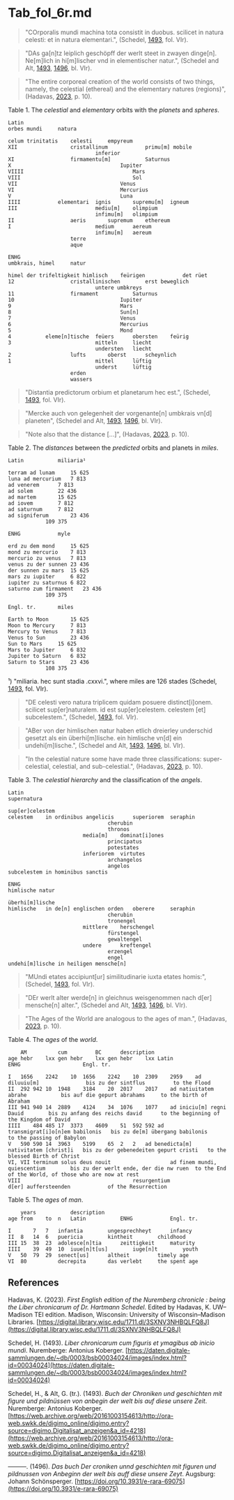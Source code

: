 # Tab_fol_6r.md

>"COrporalis mundi machina tota consistit in duobus. scilicet in natura celesti: et in natura elementari.", (Schedel, [1493](https://daten.digitale-sammlungen.de/~db/0003/bsb00034024/images/index.html?id=00034024), fol. VIr).

>"DAs ga[n]tz leiplich geschöpff der werlt steet in zwayen dinge[n]. Ne[m]lich in hi[m]lischer vnd in elementischer natur.", (Schedel and Alt, [1493](https://web.archive.org/web/20161003154613/http://ora-web.swkk.de/digimo_online/digimo.entry?source=digimo.Digitalisat_anzeigen&a_id=4218), [1496](https://doi.org/10.3931/e-rara-69075), bl. VIr).

>"The entire corporeal creation of the world consists of two things, namely, the celestial (ethereal) and the elementary natures (regions)", (Hadavas, [2023](https://digital.library.wisc.edu/1711.dl/3SXNV3NHBQLFQ8J), p. 10).

Table 1. The *celestial* and *elementary* orbits with the *planets* and *spheres*.
~~~										
Latin
orbes mundi		natura

celum trinitatis	celesti		empyreum
XII					cristallinum			primu[m] mobile
							inferior			
XI					firmamentu[m]			Saturnus
X									Iupiter
VIIII									Mars
VIII									Sol
VII									Venus	
VI									Mercurius
V									Luna
IIII			elementari	ignis		supremu[m]	igneum
III							mediu[m]	olimpium	
							infimu[m]	olimpium	
II					aeris		supremum	ethereum
I							medium		aereum
							infimu[m]	aereum
					terre
					aque

ENHG
umbkrais, himel		natur

himel der trifeltigkeit	himlisch	feürigen			det rüet
12					cristallinischen		erst beweglich	
							untere umbkreys
11					firmament			Saturnus
10									Iupiter
9									Mars	
8									Sun[n]
7									Venus	
6									Mercurius
5									Mond
4			eleme[n]tische 	feüers		obersten	feürig
3							mitteln		liecht
							understen	liecht
2					lufts		oberst		scheynlich
1							mittel		lüftig	
							underst		lüftig	
					erden
					wassers
~~~

>"Distantia predictorum orbium et planetarum hec est.", (Schedel, [1493](https://daten.digitale-sammlungen.de/~db/0003/bsb00034024/images/index.html?id=00034024), fol. VIr).

>"Mercke auch von gelegenheit der vorgenante[n] umbkrais vn[d] planeten", (Schedel and Alt, [1493](https://web.archive.org/web/20161003154613/http://ora-web.swkk.de/digimo_online/digimo.entry?source=digimo.Digitalisat_anzeigen&a_id=4218), [1496](https://doi.org/10.3931/e-rara-69075), bl. VIr).

>"Note also that the distance [...]", (Hadavas, [2023](https://digital.library.wisc.edu/1711.dl/3SXNV3NHBQLFQ8J), p. 10).

Table 2. The *distances* between the *predicted* orbits and planets in *miles*.
~~~
Latin			miliaria¹

terram ad lunam	 	15 625 
luna ad mercurium	7 813 
ad venerem	 	7 813 
ad solem		22 436 
ad martem	 	15 625 
ad iovem	 	7 812 
ad saturnum	 	7 812 
ad signiferum	 	23 436 
	 		109 375

ENHG			myle 

erd zu dem mond 	15 625 
mond zu mercurio	7 813 
mercurio zu venus	7 813 
venus zu der sunnen	23 436 
der sunnen zu mars	15 625 
mars zu iupiter	 	6 822 
iupiter zu saturnus	6 822 
saturno zum firmament	23 436 
	 		109 375

Engl. tr.		miles

Earth to Moon	 	15 625 
Moon to Mercury	 	7 813 
Mercury to Venus	7 813 
Venus to Sun	 	23 436 
Sun to Mars	 	15 625 
Mars to Jupiter	 	6 832 
Jupiter to Saturn	6 832 
Saturn to Stars	 	23 436 
	 		108 375 
~~~
¹) "miliaria. hec sunt stadia .cxxvi.", where miles are 126 stades (Schedel, [1493](https://daten.digitale-sammlungen.de/~db/0003/bsb00034024/images/index.html?id=00034024), fol. VIr). 

>"DE celesti vero natura triplicem quidam posuere distinct[i]onem. scilicet sup[er]naturalem. id est sup[er]celestem. celestem [et] subcelestem.", (Schedel, [1493](https://daten.digitale-sammlungen.de/~db/0003/bsb00034024/images/index.html?id=00034024), fol. VIr).

>"ABer von der himlischen natur haben etlich dreierley underschid gesetzt als ein überhi[m]lische. ein himlische vn[d] ein undehi[m]lische.", (Schedel and Alt, [1493](https://web.archive.org/web/20161003154613/http://ora-web.swkk.de/digimo_online/digimo.entry?source=digimo.Digitalisat_anzeigen&a_id=4218), [1496](https://doi.org/10.3931/e-rara-69075), bl. VIr).

>"In the celestial nature some have made three classifications: super-celestial, celestial, and sub-celestial.", (Hadavas, [2023](https://digital.library.wisc.edu/1711.dl/3SXNV3NHBQLFQ8J), p. 10).

Table 3. The *celestial hierarchy* and the classification of the *angels*.
~~~
Latin
supernatura

sup[er]celestem
celestem	in ordinibus angelicis		superiorem	seraphin	
								cherubin
								thronos
						media[m]	dominat[i]ones
								principatus	
								potestates
						inferiorem	virtutes
								archangelos
								angelos
subcelestem	in hominibus sanctis

ENHG
himlische natur

überhi[m]lische
himlische	in de[n] englischen orden	oberere		seraphin	
								cherubin
								tronengel
						mittlere	herschengel
								fürstengel
								gewaltengel
						undere		kreftengel
								erzengel
								engel
undehi[m]lische	in heiligen mensche[n]
~~~

>"MUndi etates accipiunt[ur] similitudinarie iuxta etates homis:", (Schedel, [1493](https://daten.digitale-sammlungen.de/~db/0003/bsb00034024/images/index.html?id=00034024), fol. VIr).

>"DEr werlt alter werde[n] in gleichnus weisgenommen nach d[er] mensche[n] alter.", (Schedel and Alt, [1493](https://web.archive.org/web/20161003154613/http://ora-web.swkk.de/digimo_online/digimo.entry?source=digimo.Digitalisat_anzeigen&a_id=4218), [1496](https://doi.org/10.3931/e-rara-69075), bl. VIr).

>"The Ages of the World are analogous to the ages of man.", (Hadavas, [2023](https://digital.library.wisc.edu/1711.dl/3SXNV3NHBQLFQ8J), p. 10).

Table 4. The *ages* of the *world*.
~~~
	AM			cum			BC		description
age	hebr	lxx	gen	hebr	lxx	gen	hebr	lxx	Latin					ENHG					Engl. tr.

I	1656	2242	10	1656	2242	10	2309	2959	ad diluuiu[m]				bis zu der sintflus			to the Flood
II	292	942	10	1948	3184	20	2017	2017	ad natiuitatem abrahe			bis auf die gepurt abrahams		to the birth of Abraham
III	941	940	14	2889	4124	34	1076	1077	ad iniciu[m] regni Dauid		bis zu anfang des reichs david		to the beginning of the Kingdom of David
IIII	484	485	17	3373	4609	51	592	592	ad transmigrat[i]o[n]em babilonis	bis zu de[m] übergang babilonis		to the passing of Babylon
V	590	590	14	3963	5199	65	2	2	ad benedicta[m] nativitatem [christ]i	bis zu der gebenedeiten gepurt cristi	to the blessed Birth of Christ
VI, VII	terminum solus deus nouit					ad finem mundi, quiescentium		bis zu der werlt ende, der die nw ruen	to the End of the World, of those who are now at rest
VIII									resurgentium				d[er] auffersteenden			of the Resurrection
~~~

Table 5. The *ages* of *man*.	
~~~
	years			description			
age	from	to	n	Latin			ENHG			Engl. tr.

I		7	7	infantia		ungesprechheyt		infancy
II	8	14	6	puericia		kintheit		childhood
III	15	38	23	adolesce[n]tia		zeittigkeit		maturity
IIII	39	49	10	iuue[n]t[us]		iuge[n]t		youth
V	50	79	29	senect[us]		altheit			timely age
VI	80			decrepita		das verlebt		the spent age
~~~

## References

Hadavas, K. (2023). *First English edition of the Nuremberg chronicle : being the Liber chronicarum of Dr. Hartmann Schedel*. Edited by Hadavas, K. UW–Madison TEI edition. Madison, Wisconsin: University of Wisconsin–Madison Libraries. [https://digital.library.wisc.edu/1711.dl/3SXNV3NHBQLFQ8J](https://digital.library.wisc.edu/1711.dl/3SXNV3NHBQLFQ8J)

Schedel, H. (1493). *Liber chronicarum cum figuris et ymagibus ab inicio mundi*. Nuremberge: Antonius Koberger. [https://daten.digitale-sammlungen.de/~db/0003/bsb00034024/images/index.html?id=00034024](https://daten.digitale-sammlungen.de/~db/0003/bsb00034024/images/index.html?id=00034024)

Schedel, H., & Alt, G. (tr.). (1493). *Buch der Chroniken und geschichten mit figure und pildnüssen von anbegin der welt bis auf diese unsere Zeit*. Nuremberge: Antonius Koberger.
[https://web.archive.org/web/20161003154613/http://ora-web.swkk.de/digimo_online/digimo.entry?source=digimo.Digitalisat_anzeigen&a_id=4218](https://web.archive.org/web/20161003154613/http://ora-web.swkk.de/digimo_online/digimo.entry?source=digimo.Digitalisat_anzeigen&a_id=4218)

———. (1496). *Das buch Der croniken unnd geschichten mit figuren und pildnussen von Anbeginn der welt bis auff diese unsere Zeyt*. Augsburg: Johann Schönsperger. [https://doi.org/10.3931/e-rara-69075](https://doi.org/10.3931/e-rara-69075) 
